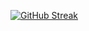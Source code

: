 [![GitHub Streak](https://github-readme-streak-stats.herokuapp.com/?user=Mandofskii&theme=dark)](https://git.io/streak-stats)
